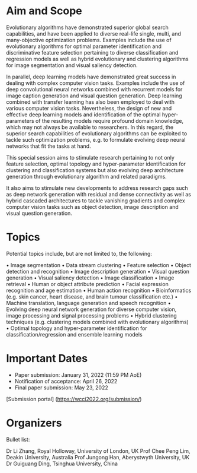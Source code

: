 # Aim and Scope

Evolutionary algorithms have demonstrated superior global search capabilities, and have been applied to diverse real-life single, multi, and many-objective optimization problems. Examples include the use of evolutionary algorithms for optimal parameter identification and discriminative feature selection pertaining to diverse classification and regression models as well as hybrid evolutionary and clustering algorithms for image segmentation and visual saliency detection.

In parallel, deep learning models have demonstrated great success in dealing with complex computer vision tasks. Examples include the use of deep convolutional neural networks combined with recurrent models for image caption generation and visual question generation. Deep learning combined with transfer learning has also been employed to deal with various computer vision tasks. Nevertheless, the design of new and effective deep learning models and identification of the optimal hyper-parameters of the resulting models require profound domain knowledge, which may not always be available to researchers. In this regard, the superior search capabilities of evolutionary algorithms can be exploited to tackle such optimization problems, e.g. to formulate evolving deep neural networks that fit the tasks at hand.

This special session aims to stimulate research pertaining to not only feature selection, optimal topology and hyper-parameter identification for clustering and classification systems but also evolving deep architecture generation through evolutionary algorithm and related paradigms. 

It also aims to stimulate new developments to address research gaps such as deep network generation with residual and dense connectivity as well as hybrid cascaded architectures to tackle vanishing gradients and complex computer vision tasks such as object detection, image description and visual question generation.

# Topics

Potential topics include, but are not limited to, the following:

•	Image segmentation 
•	Data stream clustering
•	Feature selection
•	Object detection and recognition
•	Image description generation
•	Visual question generation
•	Visual saliency detection
•	Image classification
•	Image retrieval 
•	Human or object attribute prediction
•	Facial expression recognition and age estimation
•	Human action recognition
•	Bioinformatics (e.g. skin cancer, heart disease, and brain tumour classification etc.)
•	Machine translation, language generation and speech recognition
•	Evolving deep neural network generation for diverse computer vision, image processing and signal processing problems
•	Hybrid clustering techniques (e.g. clustering models combined with evolutionary algorithms)
•	Optimal topology and hyper-parameter identification for classification/regression and ensemble learning models

# Important Dates

-	Paper submission: January 31, 2022 (11:59 PM AoE)
-	Notification of acceptance: April 26, 2022
-	Final paper submission: May 23, 2022

[Submission portal] (https://wcci2022.org/submission/)

# Organizers

Bullet list:

Dr Li Zhang, Royal Holloway, University of London, UK
Prof Chee Peng Lim, Deakin University, Australia
Prof Jungong Han, Aberystwyth University, UK
Dr Guiguang Ding, Tsinghua University, China

